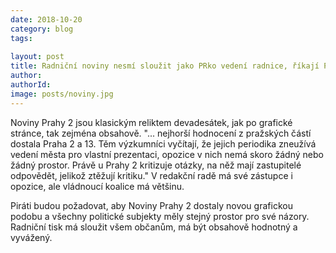 ```yaml
---
date: 2018-10-20
category: blog
tags:
   
layout: post
title: Radniční noviny nesmí sloužit jako PRko vedení radnice, říkají Piráti
author: 
authorId: 
image: posts/noviny.jpg
---
```


Noviny Prahy 2 jsou klasickým reliktem devadesátek, jak po grafické stránce, tak zejména obsahově. "... nejhorší hodnocení z pražských částí dostala Praha 2 a 13. Těm výzkumníci vyčítají, že jejich periodika zneužívá vedení města pro vlastní prezentaci, opozice v nich nemá skoro žádný nebo žádný prostor.  Právě u Prahy 2 kritizuje otázky, na něž mají zastupitelé odpovědět, jelikož ztěžují kritiku." V redakční radě má své zástupce i opozice, ale vládnoucí koalice má většinu.

Piráti budou požadovat, aby Noviny Prahy 2 dostaly novou grafickou podobu a všechny politické subjekty měly stejný prostor pro své názory. Radniční tisk má sloužit všem občanům, má být obsahově hodnotný a vyvážený.
